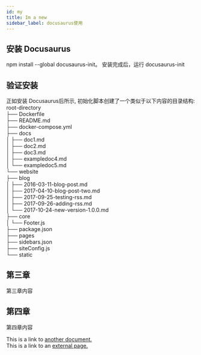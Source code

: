 ```yaml
---
id: my
title: Im a new
sidebar_label: docusaurus使用
---
```

## 安装 Docusaurus

npm install --global docusaurus-init。 安装完成后，运行 docusaurus-init

## 验证安装

正如安装 Docusaurus后所示, 初始化脚本创建了一个类似于以下内容的目录结构:
root-directory  
├── Dockerfile  
├── README.md  
├── docker-compose.yml  
├── docs  
│   ├── doc1.md  
│   ├── doc2.md  
│   ├── doc3.md  
│   ├── exampledoc4.md  
│   └── exampledoc5.md  
└── website  
    ├── blog  
    │   ├── 2016-03-11-blog-post.md  
    │   ├── 2017-04-10-blog-post-two.md  
    │   ├── 2017-09-25-testing-rss.md  
    │   ├── 2017-09-26-adding-rss.md  
    │   └── 2017-10-24-new-version-1.0.0.md  
    ├── core  
    │   └── Footer.js  
    ├── package.json  
    ├── pages  
    ├── sidebars.json  
    ├── siteConfig.js  
    └── static  

## 第三章

第三章内容

## 第四章

第四章内容

This is a link to [another document.](doc2.md)  
This is a link to an [external page.](http://www.example.com)
